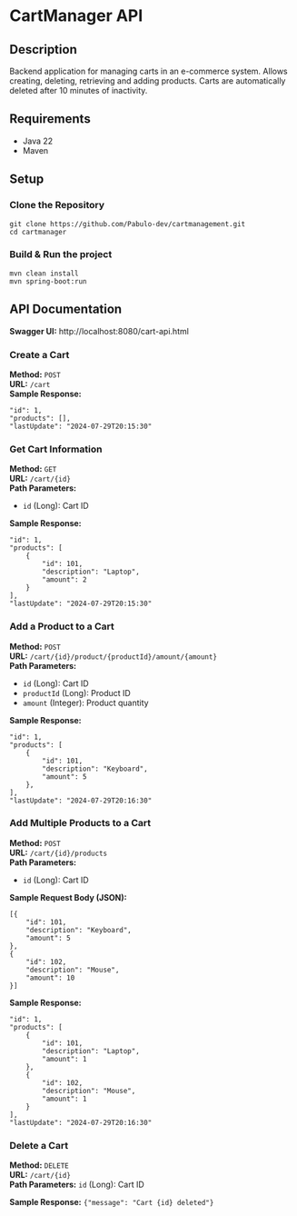 
# CartManager API

## Description
Backend application for managing carts in an e-commerce system. Allows creating, deleting, retrieving and adding products.
Carts are automatically deleted after 10 minutes of inactivity.

## Requirements
- Java 22
- Maven

## Setup

### Clone the Repository
```
git clone https://github.com/Pabulo-dev/cartmanagement.git
cd cartmanager
```

### Build & Run the project
```
mvn clean install
mvn spring-boot:run
```

## API Documentation

**Swagger UI:** http://localhost:8080/cart-api.html

### Create a Cart

**Method:** `POST`  
**URL:** `/cart`  
**Sample Response:**

    "id": 1,
    "products": [],
    "lastUpdate": "2024-07-29T20:15:30" 

### Get Cart Information

**Method:** `GET`  
**URL:** `/cart/{id}`  
**Path Parameters:**

-   `id` (Long): Cart ID

**Sample Response:**

    "id": 1,
    "products": [
        {
            "id": 101,
            "description": "Laptop",
            "amount": 2
        }
    ],
    "lastUpdate": "2024-07-29T20:15:30"
 

### Add a Product to a Cart

**Method:** `POST`  
**URL:** `/cart/{id}/product/{productId}/amount/{amount}`  
**Path Parameters:**

-   `id` (Long): Cart ID
-   `productId` (Long): Product ID
-   `amount` (Integer): Product quantity

**Sample Response:**

    "id": 1,
    "products": [
        {
            "id": 101,
            "description": "Keyboard",
            "amount": 5
        },
    ],
    "lastUpdate": "2024-07-29T20:16:30"
 

### Add Multiple Products to a Cart

**Method:** `POST`  
**URL:** `/cart/{id}/products`  
**Path Parameters:**   

- `id` (Long): Cart ID

**Sample Request Body (JSON):**

    [{
        "id": 101,
        "description": "Keyboard",
        "amount": 5
    },
    {
        "id": 102,
        "description": "Mouse",
        "amount": 10
    }]
 

**Sample Response:**

    "id": 1,
    "products": [
        {
            "id": 101,
            "description": "Laptop",
            "amount": 1
        },
        {
            "id": 102,
            "description": "Mouse",
            "amount": 1
        }
    ],
    "lastUpdate": "2024-07-29T20:16:30"
 

### Delete a Cart

**Method:** `DELETE`  
**URL:** `/cart/{id}`   
**Path Parameters:** `id` (Long): Cart ID

**Sample Response:**
`{"message": "Cart {id} deleted"}`
